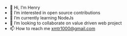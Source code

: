 - 👋 Hi, I’m Henry
- 👀 I’m interested in open source contributions
- 🌱 I’m currently learning NodeJs
- 💞️ I’m looking to collaborate on value driven web project
- 📫 How to reach me xmtr1000@gmail.com

<!---
xmtrCode/xmtrCode is a ✨ special ✨ repository because its `README.md` (this file) appears on your GitHub profile.
You can click the Preview link to take a look at your changes.
--->

